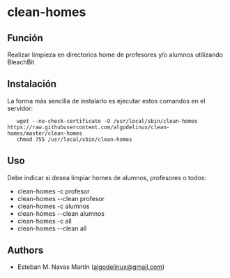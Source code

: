 clean-homes
==========

Función
-------

Realizar limpieza en directorios home de profesores y/o alumnos utilizando BleachBit  
  
Instalación
-----------

La forma más sencilla de instalarlo es ejecutar estos comandos en el servidor:

```
   wget --no-check-certificate -O /usr/local/sbin/clean-homes https://raw.githubusercontent.com/algodelinux/clean-homes/master/clean-homes
   chmod 755 /usr/local/sbin/clean-homes
```
  
Uso                   
---

Debe indicar si desea limpiar homes de alumnos, profesores o todos:
   * clean-homes -c profesor
   * clean-homes --clean profesor
   * clean-homes -c alumnos
   * clean-homes --clean alumnos
   * clean-homes -c all
   * clean-homes --clean all

## Authors

- Esteban M. Navas Martín (algodelinux@gmail.com)


